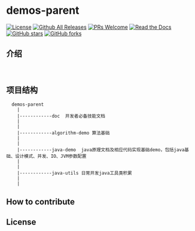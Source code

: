 # demos-parent
[![License](https://img.shields.io/badge/license-Apache-blue.svg)](http://opensource.org/licenses/Apache)
[![Github All Releases](https://img.shields.io/github/downloads/atom/atom/total.svg)](https://github.com/Devonmusa/demos-parent)
[![PRs Welcome](https://img.shields.io/badge/PRs-welcome-brightgreen.svg)](https://github.com/Devonmusa/demos-parent/pulls)
[![Read the Docs](https://img.shields.io/readthedocs/pip.svg)](https://github.com/Devonmusa/demos-parent)
[![GitHub stars](https://img.shields.io/github/stars/Devonmusa/demos-parent.svg?style=social&label=Stars)](https://github.com/Devonmusa/demos-parent)
[![GitHub forks](https://img.shields.io/github/forks/Devonmusa/demos-parent.svg?style=social&label=Fork)](https://github.com/Devonmusa/demos-parent)

## 介绍

　　

##  项目结构

      demos-parent
        |
        |------------doc  开发者必备技能文档
        |
        |
        |------------algorithm-demo 算法基础
        |
        |
        |------------java-demo  java原理文档及相应代码实现基础demo，包括java基础、设计模式、并发、IO、JVM参数配置
        |
        |
        |------------java-utils 日常开发java工具类积累
        |
        |
## How to contribute

## License
